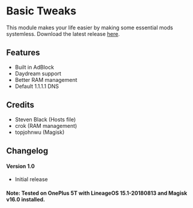 # Basic Tweaks
This module makes your life easier by making some essential mods systemless. Download the latest release 
[here](https://github.com/MrFlashGame/basic-tweaks/releases/download/1.0/system-tweaks.zip "Version 1.0").

## Features
- Built in AdBlock
- Daydream support
- Better RAM management
- Default 1.1.1.1 DNS

## Credits
- Steven Black (Hosts file)
- crok (RAM management)
- topjohnwu (Magisk)

## Changelog
#### Version 1.0
- Initial release 

#### Note: Tested on OnePlus 5T with LineageOS 15.1-20180813 and Magisk v16.0 installed.
